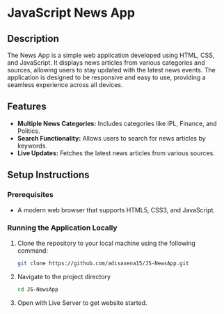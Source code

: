 # JavaScript News App

## Description
The News App is a simple web application developed using HTML, CSS, and JavaScript. It displays news articles from various categories and sources, allowing users to stay updated with the latest news events. The application is designed to be responsive and easy to use, providing a seamless experience across all devices.

## Features
- **Multiple News Categories:** Includes categories like IPL, Finance, and Politics.
- **Search Functionality:** Allows users to search for news articles by keywords.
- **Live Updates:** Fetches the latest news articles from various sources.

## Setup Instructions

### Prerequisites
- A modern web browser that supports HTML5, CSS3, and JavaScript.

### Running the Application Locally
1. Clone the repository to your local machine using the following command:
   ```bash
   git clone https://github.com/adisaxena15/JS-NewsApp.git
   ```
2. Navigate to the project directory
   ```bash
   cd JS-NewsApp
   ```
3. Open with Live Server to get website started.
